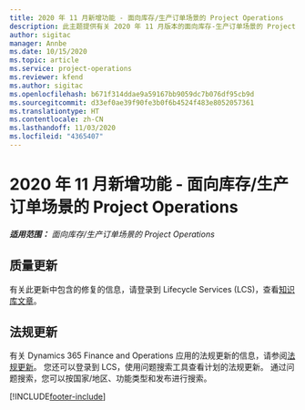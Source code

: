 ```yaml
---
title: 2020 年 11 月新增功能 - 面向库存/生产订单场景的 Project Operations
description: 此主题提供有关 2020 年 11 月版本的面向库存-生产订单场景的 Project Operations 中推出的质量更新的信息。
author: sigitac
manager: Annbe
ms.date: 10/15/2020
ms.topic: article
ms.service: project-operations
ms.reviewer: kfend
ms.author: sigitac
ms.openlocfilehash: b671f314ddae9a59167bb9059dc7b076df95cb9d
ms.sourcegitcommit: d33ef0ae39f90fe3b0f6b4524f483e8052057361
ms.translationtype: HT
ms.contentlocale: zh-CN
ms.lasthandoff: 11/03/2020
ms.locfileid: "4365407"
---
```

# <a name="whats-new-november-2020---project-operations-for-stockedproduction-based-scenarios"></a>2020 年 11 月新增功能 - 面向库存/生产订单场景的 Project Operations

_**适用范围：** 面向库存/生产订单场景的 Project Operations_

## <a name="quality-updates"></a>质量更新

有关此更新中包含的修复的信息，请登录到 Lifecycle Services (LCS)，查看[知识库文章](https://fix.lcs.dynamics.com/Issue/Details?bugId=488609&amp;dbType=3&amp;qc=8251e8e1d5e2386de850599926c1adc3fec8e2ba25308036d22cdfe0a1c28fc7)。

## <a name="regulatory-updates"></a>法规更新

有关 Dynamics 365 Finance and Operations 应用的法规更新的信息，请参阅[法规更新](https://docs.microsoft.com/dynamics365/finance/localizations/regulatory-updates)。 您还可以登录到 LCS，使用问题搜索工具查看计划的法规更新。 通过问题搜索，您可以按国家/地区、功能类型和发布进行搜索。


[!INCLUDE[footer-include](../../includes/footer-banner.md)]